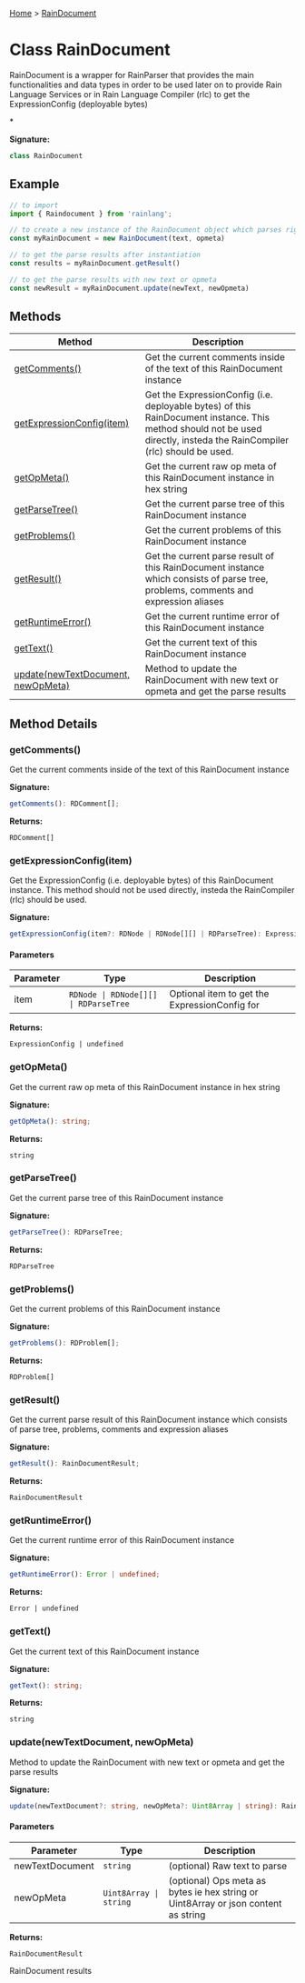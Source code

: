 [Home](../index.md) &gt; [RainDocument](./raindocument.md)

# Class RainDocument

RainDocument is a wrapper for RainParser that provides the main functionalities and data types in order to be used later on to provide Rain Language Services or in Rain Language Compiler (rlc) to get the ExpressionConfig (deployable bytes)

\*

<b>Signature:</b>

```typescript
class RainDocument 
```

## Example


```typescript
// to import
import { Raindocument } from 'rainlang';

// to create a new instance of the RainDocument object which parses right after instantiation
const myRainDocument = new RainDocument(text, opmeta)

// to get the parse results after instantiation
const results = myRainDocument.getResult()

// to get the parse results with new text or opmeta
const newResult = myRainDocument.update(newText, newOpmeta)

```

## Methods

|  Method | Description |
|  --- | --- |
|  [getComments()](./raindocument.md#getComments-method-1) | Get the current comments inside of the text of this RainDocument instance |
|  [getExpressionConfig(item)](./raindocument.md#getExpressionConfig-method-1) | Get the ExpressionConfig (i.e. deployable bytes) of this RainDocument instance. This method should not be used directly, insteda the RainCompiler (rlc) should be used. |
|  [getOpMeta()](./raindocument.md#getOpMeta-method-1) | Get the current raw op meta of this RainDocument instance in hex string |
|  [getParseTree()](./raindocument.md#getParseTree-method-1) | Get the current parse tree of this RainDocument instance |
|  [getProblems()](./raindocument.md#getProblems-method-1) | Get the current problems of this RainDocument instance |
|  [getResult()](./raindocument.md#getResult-method-1) | Get the current parse result of this RainDocument instance which consists of parse tree, problems, comments and expression aliases |
|  [getRuntimeError()](./raindocument.md#getRuntimeError-method-1) | Get the current runtime error of this RainDocument instance |
|  [getText()](./raindocument.md#getText-method-1) | Get the current text of this RainDocument instance |
|  [update(newTextDocument, newOpMeta)](./raindocument.md#update-method-1) | Method to update the RainDocument with new text or opmeta and get the parse results |

## Method Details

<a id="getComments-method-1"></a>

### getComments()

Get the current comments inside of the text of this RainDocument instance

<b>Signature:</b>

```typescript
getComments(): RDComment[];
```
<b>Returns:</b>

`RDComment[]`

<a id="getExpressionConfig-method-1"></a>

### getExpressionConfig(item)

Get the ExpressionConfig (i.e. deployable bytes) of this RainDocument instance. This method should not be used directly, insteda the RainCompiler (rlc) should be used.

<b>Signature:</b>

```typescript
getExpressionConfig(item?: RDNode | RDNode[][] | RDParseTree): ExpressionConfig | undefined;
```

#### Parameters

|  Parameter | Type | Description |
|  --- | --- | --- |
|  item | `RDNode \| RDNode[][] \| RDParseTree` | Optional item to get the ExpressionConfig for |

<b>Returns:</b>

`ExpressionConfig | undefined`

<a id="getOpMeta-method-1"></a>

### getOpMeta()

Get the current raw op meta of this RainDocument instance in hex string

<b>Signature:</b>

```typescript
getOpMeta(): string;
```
<b>Returns:</b>

`string`

<a id="getParseTree-method-1"></a>

### getParseTree()

Get the current parse tree of this RainDocument instance

<b>Signature:</b>

```typescript
getParseTree(): RDParseTree;
```
<b>Returns:</b>

`RDParseTree`

<a id="getProblems-method-1"></a>

### getProblems()

Get the current problems of this RainDocument instance

<b>Signature:</b>

```typescript
getProblems(): RDProblem[];
```
<b>Returns:</b>

`RDProblem[]`

<a id="getResult-method-1"></a>

### getResult()

Get the current parse result of this RainDocument instance which consists of parse tree, problems, comments and expression aliases

<b>Signature:</b>

```typescript
getResult(): RainDocumentResult;
```
<b>Returns:</b>

`RainDocumentResult`

<a id="getRuntimeError-method-1"></a>

### getRuntimeError()

Get the current runtime error of this RainDocument instance

<b>Signature:</b>

```typescript
getRuntimeError(): Error | undefined;
```
<b>Returns:</b>

`Error | undefined`

<a id="getText-method-1"></a>

### getText()

Get the current text of this RainDocument instance

<b>Signature:</b>

```typescript
getText(): string;
```
<b>Returns:</b>

`string`

<a id="update-method-1"></a>

### update(newTextDocument, newOpMeta)

Method to update the RainDocument with new text or opmeta and get the parse results

<b>Signature:</b>

```typescript
update(newTextDocument?: string, newOpMeta?: Uint8Array | string): RainDocumentResult;
```

#### Parameters

|  Parameter | Type | Description |
|  --- | --- | --- |
|  newTextDocument | `string` | (optional) Raw text to parse |
|  newOpMeta | `Uint8Array \| string` | (optional) Ops meta as bytes ie hex string or Uint8Array or json content as string |

<b>Returns:</b>

`RainDocumentResult`

RainDocument results

